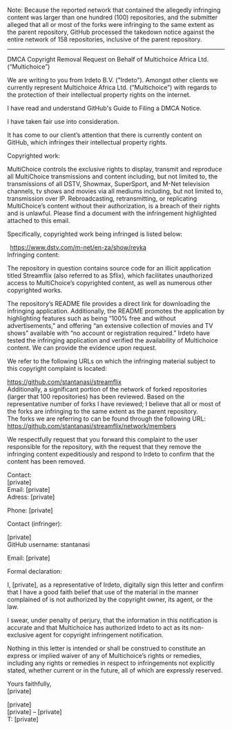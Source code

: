 Note: Because the reported network that contained the allegedly infringing content was larger than one hundred (100) repositories, and the submitter alleged that all or most of the forks were infringing to the same extent as the parent repository, GitHub processed the takedown notice against the entire network of 158 repositories, inclusive of the parent repository.

---

DMCA Copyright Removal Request on Behalf of Multichoice Africa Ltd. (“Multichoice”)

We are writing to you from Irdeto B.V. ("Irdeto"). Amongst other clients we currently represent Multichoice Africa Ltd. (“Multichoice”) with regards to the protection of their intellectual property rights on the internet.  

I have read and understand GitHub's Guide to Filing a DMCA Notice.

I have taken fair use into consideration.

It has come to our client’s attention that there is currently content on GitHub, which infringes their intellectual property rights. 

Copyrighted work:

MultiChoice controls the exclusive rights to display, transmit and reproduce all MultiChoice transmissions and content including, but not limited to, the transmissions of all DSTV, Showmax, SuperSport, and M-Net television channels, tv shows and movies via all mediums including, but not limited to, transmission over IP. Rebroadcasting, retransmitting, or replicating MultiChoice’s content without their authorization, is a breach of their rights and is unlawful.  Please find a document with the infringement highlighted attached to this email.

Specifically, copyrighted work being infringed is listed below: 

  https://www.dstv.com/m-net/en-za/show/reyka   
Infringing content:

The repository in question contains source code for an illicit application titled Streamflix (also referred to as Sflix), which facilitates unauthorized access to MultiChoice’s copyrighted content, as well as numerous other copyrighted works.

The repository’s README file provides a direct link for downloading the infringing application. Additionally, the README promotes the application by highlighting features such as being “100% free and without advertisements,” and offering “an extensive collection of movies and TV shows” available with “no account or registration required.” Irdeto have tested the infringing application and verified the availability of Multichoice content. We can provide the evidence upon request.

We refer to the following URLs on which the infringing material subject to this copyright complaint is located: 

https://github.com/stantanasi/streamflix  
Additionally, a significant portion of the network of forked repositories (larger that 100 repositories) has been reviewed.  Based on the representative number of forks I have reviewed; I believe that all or most of the forks are infringing to the same extent as the parent repository.  
The forks we are referring to can be found through the following URL: https://github.com/stantanasi/streamflix/network/members

We respectfully request that you forward this complaint to the user responsible for the repository, with the request that they remove the infringing content expeditiously and respond to Irdeto to confirm that the content has been removed. 

 

Contact:  
[private]  
Email: [private]  
Adress: [private]  

Phone: [private]  

 

Contact (infringer):

[private]  
GitHub username: stantanasi

Email: [private]  



Formal declaration: 

 

I, [private], as a representative of Irdeto, digitally sign this letter and confirm that I have a good faith belief that use of the material in the manner complained of is not authorized by the copyright owner, its agent, or the law. 

I swear, under penalty of perjury, that the information in this notification is accurate and that Multichoice has authorized Irdeto to act as its non-exclusive agent for copyright infringement notification.  

Nothing in this letter is intended or shall be construed to constitute an express or implied waiver of any of Multichoice’s rights or remedies, including any rights or remedies in respect to infringements not explicitly stated, whether current or in the future, all of which are expressly reserved. 


Yours faithfully,  
[private]  



[private]  
[private] – [private]  
T: [private]  
